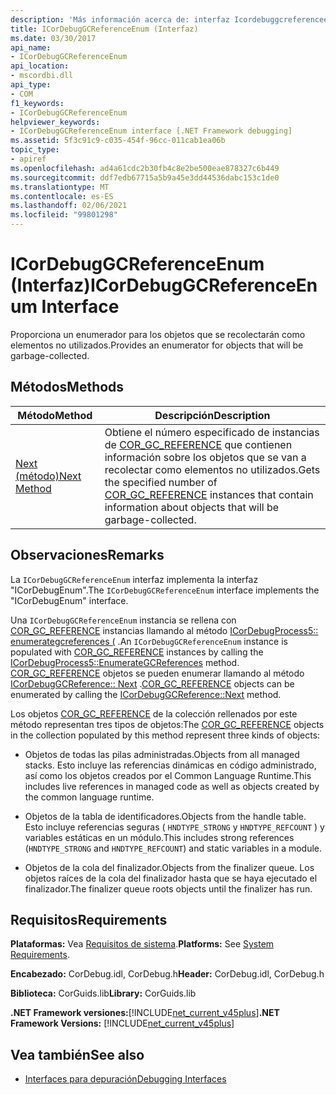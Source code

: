 ```yaml
---
description: 'Más información acerca de: interfaz Icordebuggcreferenceenum ('
title: ICorDebugGCReferenceEnum (Interfaz)
ms.date: 03/30/2017
api_name:
- ICorDebugGCReferenceEnum
api_location:
- mscordbi.dll
api_type:
- COM
f1_keywords:
- ICorDebugGCReferenceEnum
helpviewer_keywords:
- ICorDebugGCReferenceEnum interface [.NET Framework debugging]
ms.assetid: 5f3c91c9-c035-454f-96cc-011cab1ea06b
topic_type:
- apiref
ms.openlocfilehash: ad4a61cdc2b30fb4c8e2be500eae878327c6b449
ms.sourcegitcommit: ddf7edb67715a5b9a45e3dd44536dabc153c1de0
ms.translationtype: MT
ms.contentlocale: es-ES
ms.lasthandoff: 02/06/2021
ms.locfileid: "99801298"
---
```

# <a name="icordebuggcreferenceenum-interface"></a><span data-ttu-id="5c30f-103">ICorDebugGCReferenceEnum (Interfaz)</span><span class="sxs-lookup"><span data-stu-id="5c30f-103">ICorDebugGCReferenceEnum Interface</span></span>

<span data-ttu-id="5c30f-104">Proporciona un enumerador para los objetos que se recolectarán como elementos no utilizados.</span><span class="sxs-lookup"><span data-stu-id="5c30f-104">Provides an enumerator for objects that will be garbage-collected.</span></span>  
  
## <a name="methods"></a><span data-ttu-id="5c30f-105">Métodos</span><span class="sxs-lookup"><span data-stu-id="5c30f-105">Methods</span></span>  
  
|<span data-ttu-id="5c30f-106">Método</span><span class="sxs-lookup"><span data-stu-id="5c30f-106">Method</span></span>|<span data-ttu-id="5c30f-107">Descripción</span><span class="sxs-lookup"><span data-stu-id="5c30f-107">Description</span></span>|  
|------------|-----------------|  
|[<span data-ttu-id="5c30f-108">Next (método)</span><span class="sxs-lookup"><span data-stu-id="5c30f-108">Next Method</span></span>](icordebuggcreferenceenum-next-method.md)|<span data-ttu-id="5c30f-109">Obtiene el número especificado de instancias de [COR_GC_REFERENCE](cor-gc-reference-structure.md) que contienen información sobre los objetos que se van a recolectar como elementos no utilizados.</span><span class="sxs-lookup"><span data-stu-id="5c30f-109">Gets the specified number of [COR_GC_REFERENCE](cor-gc-reference-structure.md) instances that contain information about objects that will be garbage-collected.</span></span>|  
  
## <a name="remarks"></a><span data-ttu-id="5c30f-110">Observaciones</span><span class="sxs-lookup"><span data-stu-id="5c30f-110">Remarks</span></span>  

 <span data-ttu-id="5c30f-111">La `ICorDebugGCReferenceEnum` interfaz implementa la interfaz "ICorDebugEnum".</span><span class="sxs-lookup"><span data-stu-id="5c30f-111">The `ICorDebugGCReferenceEnum` interface implements the "ICorDebugEnum" interface.</span></span>  
  
 <span data-ttu-id="5c30f-112">Una `ICorDebugGCReferenceEnum` instancia se rellena con [COR_GC_REFERENCE](cor-gc-reference-structure.md) instancias llamando al método [ICorDebugProcess5:: enumerategcreferences (](icordebugprocess5-enumerategcreferences-method.md) .</span><span class="sxs-lookup"><span data-stu-id="5c30f-112">An `ICorDebugGCReferenceEnum` instance is populated with [COR_GC_REFERENCE](cor-gc-reference-structure.md) instances by calling the [ICorDebugProcess5::EnumerateGCReferences](icordebugprocess5-enumerategcreferences-method.md) method.</span></span> <span data-ttu-id="5c30f-113">[COR_GC_REFERENCE](cor-gc-reference-structure.md) objetos se pueden enumerar llamando al método [ICorDebugGCReference:: Next](icordebuggcreferenceenum-next-method.md) .</span><span class="sxs-lookup"><span data-stu-id="5c30f-113">[COR_GC_REFERENCE](cor-gc-reference-structure.md) objects can be enumerated by calling the [ICorDebugGCReference::Next](icordebuggcreferenceenum-next-method.md) method.</span></span>  
  
 <span data-ttu-id="5c30f-114">Los objetos [COR_GC_REFERENCE](cor-gc-reference-structure.md) de la colección rellenados por este método representan tres tipos de objetos:</span><span class="sxs-lookup"><span data-stu-id="5c30f-114">The [COR_GC_REFERENCE](cor-gc-reference-structure.md) objects in the collection populated by this method represent three kinds of objects:</span></span>  
  
- <span data-ttu-id="5c30f-115">Objetos de todas las pilas administradas.</span><span class="sxs-lookup"><span data-stu-id="5c30f-115">Objects from all managed stacks.</span></span> <span data-ttu-id="5c30f-116">Esto incluye las referencias dinámicas en código administrado, así como los objetos creados por el Common Language Runtime.</span><span class="sxs-lookup"><span data-stu-id="5c30f-116">This includes live references in managed code as well as objects created by the common language runtime.</span></span>  
  
- <span data-ttu-id="5c30f-117">Objetos de la tabla de identificadores.</span><span class="sxs-lookup"><span data-stu-id="5c30f-117">Objects from the handle table.</span></span> <span data-ttu-id="5c30f-118">Esto incluye referencias seguras ( `HNDTYPE_STRONG` y `HNDTYPE_REFCOUNT` ) y variables estáticas en un módulo.</span><span class="sxs-lookup"><span data-stu-id="5c30f-118">This includes strong references (`HNDTYPE_STRONG` and `HNDTYPE_REFCOUNT`) and static variables in a module.</span></span>  
  
- <span data-ttu-id="5c30f-119">Objetos de la cola del finalizador.</span><span class="sxs-lookup"><span data-stu-id="5c30f-119">Objects from the finalizer queue.</span></span> <span data-ttu-id="5c30f-120">Los objetos raíces de la cola del finalizador hasta que se haya ejecutado el finalizador.</span><span class="sxs-lookup"><span data-stu-id="5c30f-120">The finalizer queue roots objects until the finalizer has run.</span></span>  
  
## <a name="requirements"></a><span data-ttu-id="5c30f-121">Requisitos</span><span class="sxs-lookup"><span data-stu-id="5c30f-121">Requirements</span></span>  

 <span data-ttu-id="5c30f-122">**Plataformas:** Vea [Requisitos de sistema](../../get-started/system-requirements.md).</span><span class="sxs-lookup"><span data-stu-id="5c30f-122">**Platforms:** See [System Requirements](../../get-started/system-requirements.md).</span></span>  
  
 <span data-ttu-id="5c30f-123">**Encabezado:** CorDebug.idl, CorDebug.h</span><span class="sxs-lookup"><span data-stu-id="5c30f-123">**Header:** CorDebug.idl, CorDebug.h</span></span>  
  
 <span data-ttu-id="5c30f-124">**Biblioteca:** CorGuids.lib</span><span class="sxs-lookup"><span data-stu-id="5c30f-124">**Library:** CorGuids.lib</span></span>  
  
 <span data-ttu-id="5c30f-125">**.NET Framework versiones:**[!INCLUDE[net_current_v45plus](../../../../includes/net-current-v45plus-md.md)]</span><span class="sxs-lookup"><span data-stu-id="5c30f-125">**.NET Framework Versions:** [!INCLUDE[net_current_v45plus](../../../../includes/net-current-v45plus-md.md)]</span></span>  
  
## <a name="see-also"></a><span data-ttu-id="5c30f-126">Vea también</span><span class="sxs-lookup"><span data-stu-id="5c30f-126">See also</span></span>

- [<span data-ttu-id="5c30f-127">Interfaces para depuración</span><span class="sxs-lookup"><span data-stu-id="5c30f-127">Debugging Interfaces</span></span>](debugging-interfaces.md)
